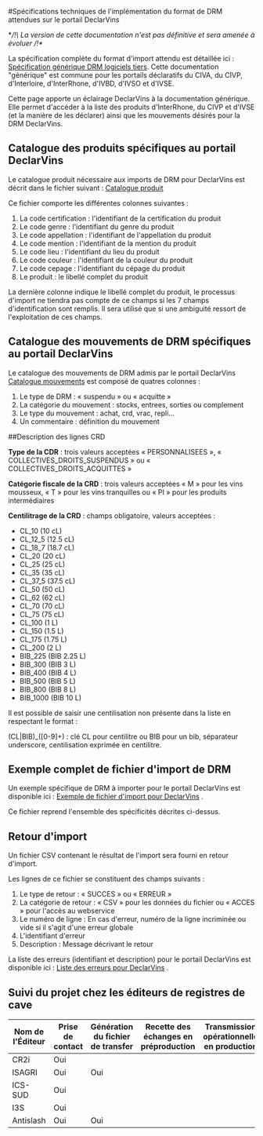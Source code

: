 #Spécifications techniques de l'implémentation du format de DRM attendues sur le portail DeclarVins

**/!\ La version de cette documentation n'est pas définitive et sera amenée à évoluer /!\**

La spécification complète du format d'import attendu est détaillée ici : [Spécification générique DRM logiciels tiers](https://github.com/24eme/mutualisation-douane/blob/master/logiciels-tiers/). Cette documentation "générique" est commune pour les portails déclaratifs du CIVA, du CIVP, d'Interloire, d'InterRhone, d'IVBD, d'IVSO et d'IVSE.

Cette page apporte un éclairage DeclarVins à la documentation générique. Elle permet d'accéder à la liste des produits d'InterRhone, du CIVP et d'IVSE (et la manière de les déclarer) ainsi que les mouvements désirés pour la DRM DeclarVins.

## Catalogue des produits spécifiques au portail DeclarVins

Le catalogue produit nécessaire aux imports de DRM pour DeclarVins est décrit dans le fichier suivant : [Catalogue produit](catalogue_produits_declarvins.csv)

Ce fichier comporte les différentes colonnes suivantes :

1. La code certification : l'identifiant de la certification du produit
2. Le code genre : l'identifiant du genre du produit
3. Le code appellation : l'identifiant de l'appellation du produit
4. Le code mention : l'identifiant de la mention du produit
5. Le code lieu : l'identifiant du lieu du produit
6. Le code couleur : l'identifiant de la couleur du produit
7. Le code cepage : l'identifiant du cépage du produit
8. Le produit : le libellé complet du produit

La dernière colonne indique le libellé complet du produit, le processus d'import ne tiendra pas compte de ce champs si les 7 champs d'identification sont remplis. Il sera utilisé que si une ambiguité ressort de l'exploitation de ces champs.

## Catalogue des mouvements de DRM spécifiques au portail DeclarVins

Le catalogue des mouvements de DRM admis par le portail DeclarVins  [Catalogue mouvements](catalogue_mouvements_declarvins.csv) est composé de quatres colonnes :

1. Le type de DRM : « suspendu » ou « acquitte »
2. La catégorie du mouvement : stocks, entrees, sorties ou complement
3. Le type du mouvement : achat, crd, vrac, repli...
4. Un commentaire : définition du mouvement

##Description des lignes CRD

**Type de la CDR** : trois valeurs acceptées « PERSONNALISEES », « COLLECTIVES_DROITS_SUSPENDUS » ou « COLLECTIVES_DROITS_ACQUITTES »  
 
**Catégorie fiscale de la CRD** : trois valeurs acceptées « M » pour les vins mousseux, « T » pour les vins tranquilles ou « PI » pour les produits intermédiaires  

**Centilitrage de la CRD** : champs obligatoire, valeurs acceptées :  
 
 * CL_10 (10 cL)
 * CL_12_5 (12.5 cL)
 * CL_18_7 (18.7 cL)
 * CL_20 (20 cL)
 * CL_25 (25 cL)
 * CL_35 (35 cL)
 * CL_37_5 (37.5 cL)
 * CL_50 (50 cL)
 * CL_62 (62 cL)
 * CL_70 (70 cL)
 * CL_75 (75 cL)
 * CL_100 (1 L)
 * CL_150 (1.5 L)
 * CL_175 (1.75 L)
 * CL_200 (2 L)
 * BIB_225 (BIB 2.25 L)
 * BIB_300 (BIB 3 L)
 * BIB_400 (BIB 4 L)
 * BIB_500 (BIB 5 L)
 * BIB_800 (BIB 8 L)
 * BIB_1000 (BIB 10 L)
 
Il est possible de saisir une centilisation non présente dans la liste en respectant le format : 

(CL|BIB)_([0-9]+) : clé CL pour centilitre ou BIB pour un bib, séparateur underscore, centilisation exprimée en centilitre.

## Exemple complet de fichier d'import de DRM

Un exemple spécifique de DRM à importer pour le portail DeclarVins est disponible ici : [Exemple de fichier d'import pour DeclarVins](export_edi_complet.csv) .

Ce fichier reprend l'ensemble des spécificités décrites ci-dessus.

## Retour d'import

Un fichier CSV contenant le résultat de l'import sera fourni en retour d'import.

Les lignes de ce fichier se constituent des champs suivants :

1. Le type de retour : « SUCCES » ou « ERREUR »
2. La catégorie de retour : « CSV » pour les données du fichier ou « ACCES » pour l'accès au webservice
3. Le numéro de ligne : En cas d'erreur, numéro de la ligne incriminée ou vide si il s'agit d'une erreur globale
4. L'identifiant d'erreur
5. Description : Message décrivant le retour

La liste des erreurs (identifiant et description) pour le portail DeclarVins est disponible ici : [Liste des erreurs pour DeclarVins](liste_erreurs.csv) .

## Suivi du projet chez les éditeurs de registres de cave 

| Nom de l'Éditeur | Prise de contact | Génération du fichier de transfer | Recette des échanges en préproduction | Transmission opérationnelle en production | Versions compatibles |
|------------------|------------------|-----------------------------------|---------------------------------------|------------------------------------------------------|----------------------|
| CR2i             | Oui |      |  |  |  |
| ISAGRI           | Oui | Oui  |  |  |  |
| ICS-SUD          | Oui |      |  |  |  |
| I3S              | Oui |      |  |  |  |
| Antislash        | Oui | Oui  |  |  |  |
